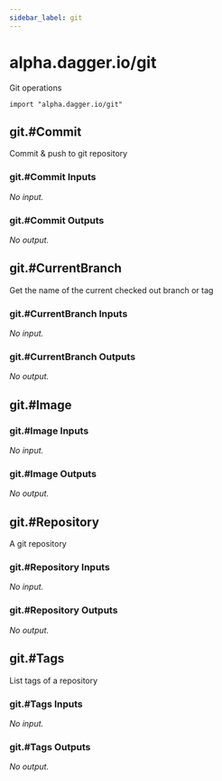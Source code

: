 ```yaml
---
sidebar_label: git
---
```


# alpha.dagger.io/git

Git operations

```cue
import "alpha.dagger.io/git"
```

## git.#Commit

Commit & push to git repository

### git.#Commit Inputs

_No input._

### git.#Commit Outputs

_No output._

## git.#CurrentBranch

Get the name of the current checked out branch or tag

### git.#CurrentBranch Inputs

_No input._

### git.#CurrentBranch Outputs

_No output._

## git.#Image

### git.#Image Inputs

_No input._

### git.#Image Outputs

_No output._

## git.#Repository

A git repository

### git.#Repository Inputs

_No input._

### git.#Repository Outputs

_No output._

## git.#Tags

List tags of a repository

### git.#Tags Inputs

_No input._

### git.#Tags Outputs

_No output._
